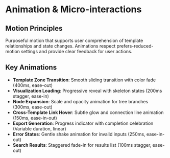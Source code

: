 # Animation & Micro-interactions

## Motion Principles
Purposeful motion that supports user comprehension of template relationships and state changes. Animations respect prefers-reduced-motion settings and provide clear feedback for user actions.

## Key Animations
- **Template Zone Transition**: Smooth sliding transition with color fade (400ms, ease-out)
- **Visualization Loading**: Progressive reveal with skeleton states (200ms stagger, ease-in)
- **Node Expansion**: Scale and opacity animation for tree branches (300ms, ease-out)
- **Cross-Template Link Hover**: Subtle glow and connection line animation (150ms, ease-in-out)
- **Export Generation**: Progress indicator with completion celebration (Variable duration, linear)
- **Error States**: Gentle shake animation for invalid inputs (250ms, ease-in-out)
- **Search Results**: Staggered fade-in for results list (100ms stagger, ease-out)
